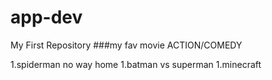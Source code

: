 # app-dev
My First Repository
###my fav movie
ACTION/COMEDY

1.spiderman no way home
1.batman vs superman
1.minecraft
